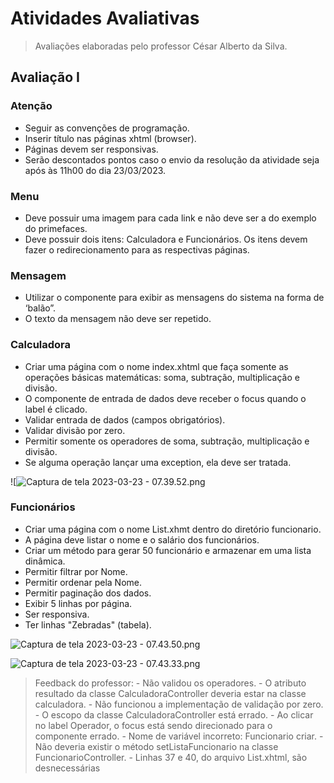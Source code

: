 # Atividades Avaliativas
> Avaliações elaboradas pelo professor César Alberto da Silva.

## Avaliação I
### Atenção

* Seguir as convenções de programação.
* Inserir título nas páginas xhtml (browser).
* Páginas devem ser responsivas.
* Serão descontados pontos caso o envio da resolução da atividade seja após às 11h00 do dia 23/03/2023.

### Menu

* Deve possuir uma imagem para cada link e não deve ser a do exemplo do primefaces.
* Deve possuir dois itens: Calculadora e Funcionários. Os itens devem fazer o redirecionamento para as respectivas páginas.

### Mensagem

* Utilizar o componente para exibir as mensagens do sistema na forma de ‘balão”.
* O texto da mensagem não deve ser repetido.

### Calculadora

* Criar uma página com o nome index.xhtml que faça somente as operações básicas matemáticas: soma, subtração, multiplicação e divisão.
* O componente de entrada de dados deve receber o focus quando o label é clicado.
* Validar entrada de dados (campos obrigatórios).
* Validar divisão por zero.
* Permitir somente os operadores de soma, subtração, multiplicação e divisão.
* Se alguma operação lançar uma exception, ela deve ser tratada.

![![Captura de tela 2023-03-23 - 07.39.52.png](https://images2.imgbox.com/7b/69/nCUyPusc_o.png "![Captura de tela 2023-03-23 - 07.39.52.png")

### Funcionários

* Criar uma página com o nome List.xhmt dentro do diretório funcionario.
* A página deve listar o nome e o salário dos funcionários.
* Criar um método para gerar 50 funcionário e armazenar em uma lista dinâmica.
* Permitir filtrar por Nome.
* Permitir ordenar pela Nome.
* Permitir paginação dos dados.
* Exibir 5 linhas por página.
* Ser responsiva.
* Ter linhas "Zebradas" (tabela).

![Captura de tela 2023-03-23 - 07.43.50.png](https://images2.imgbox.com/2e/bd/aBvp9rv8_o.png)

![Captura de tela 2023-03-23 - 07.43.33.png](https://images2.imgbox.com/92/94/DEauWR9U_o.png)

>Feedback do professor: - Não validou os operadores. - O atributo resultado da classe CalculadoraController deveria estar na classe calculadora. - Não funcionou a implementação de validação por zero. - O escopo da classe CalculadoraController está errado. - Ao clicar no label Operador, o focus está sendo direcionado para o componente errado. - Nome de variável incorreto: Funcionario criar. - Não deveria existir o método setListaFuncionario na classe FuncionarioController. - Linhas 37 e 40, do arquivo List.xhtml, são desnecessárias
